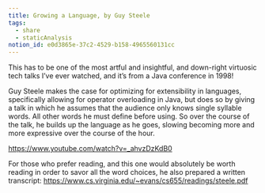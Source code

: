 ```yaml
---
title: Growing a Language, by Guy Steele
tags:
  - share
  - staticAnalysis
notion_id: e0d3865e-37c2-4529-b158-4965560131cc
---
```

This has to be one of the most artful and insightful, and down-right virtuosic tech talks I’ve ever watched, and it’s from a Java conference in 1998!

Guy Steele makes the case for optimizing for extensibility in languages, specifically allowing for operator overloading in Java, but does so by giving a talk in which he assumes that the audience only knows single syllable words. All other words he must define before using. So over the course of the talk, he builds up the language as he goes, slowing becoming more and more expressive over the course of the hour.

<https://www.youtube.com/watch?v=_ahvzDzKdB0>

For those who prefer reading, and this one would absolutely be worth reading in order to savor all the word choices, he also prepared a written transcript: <https://www.cs.virginia.edu/~evans/cs655/readings/steele.pdf>
